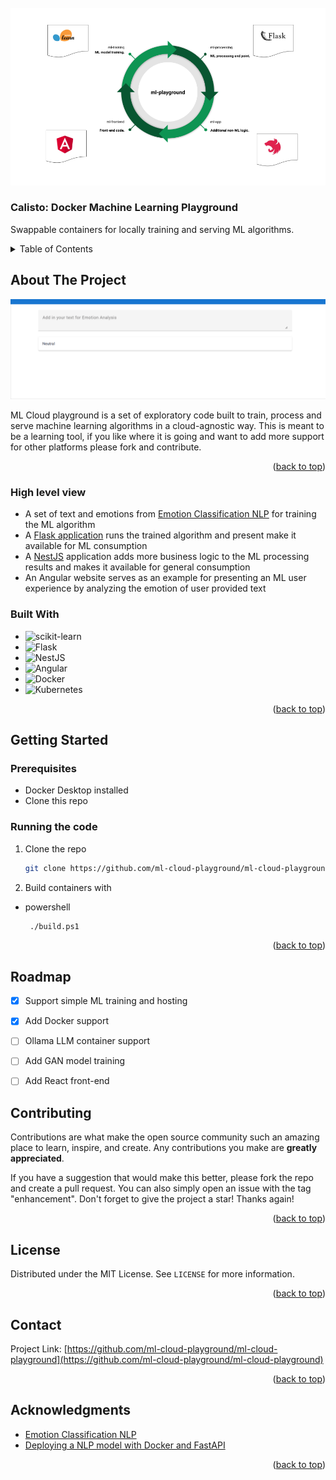 
<!-- PROJECT LOGO -->
<br />
<div align="center">
  <a href="https://github.com/ml-cloud-playground/ml-cloud-playground">
    <img src="cloud-ml-playground.png" alt="">
  </a>

  <h3 align="left">Calisto: Docker Machine Learning Playground</h3>

  <p align="left">
    Swappable containers for locally training and serving ML algorithms.
  </p>
</div>



<!-- TABLE OF CONTENTS -->
<details>
  <summary>Table of Contents</summary>
  <ol>
    <li>
      <a href="#about-the-project">About The Project</a>
      <ul>
        <li><a href="#built-with">Built With</a></li>
      </ul>
    </li>
    <li>
      <a href="#getting-started">Getting Started</a>
      <ul>
        <li><a href="#prerequisites">Prerequisites</a></li>
        <li><a href="#installation">Installation</a></li>
      </ul>
    </li>
    <li><a href="#roadmap">Roadmap</a></li>
    <li><a href="#contributing">Contributing</a></li>
    <li><a href="#license">License</a></li>
    <li><a href="#contact">Contact</a></li>
    <li><a href="#acknowledgments">Acknowledgments</a></li>
  </ol>
</details>



<!-- ABOUT THE PROJECT -->
## About The Project

<a href="https://github.com/ml-cloud-playground/ml-cloud-playground">
    <img src="ml-front-end.gif" alt="Front end screenshot">
  </a>

ML Cloud playground is a set of exploratory code built to train, process and serve machine learning algorithms in a cloud-agnostic way. This is meant to be a learning tool, if you like where it is going and want to add more support for other platforms please fork and contribute.



<p align="right">(<a href="#readme-top">back to top</a>)</p>

### High level view

- A set of text and emotions from [Emotion Classification NLP](https://www.kaggle.com/datasets/anjaneyatripathi/emotion-classification-nlp/code) for training the ML algorithm
- A [Flask application](https://flask.palletsprojects.com/en/2.3.x/) runs the trained algorithm and present make it available for ML consumption
- A [NestJS](https://nestjs.com/) application adds more business logic to the ML processing results and makes it available for general consumption
- An Angular website serves as an example for presenting an ML user experience by analyzing the emotion of user provided text 


### Built With

* ![scikit-learn](https://img.shields.io/badge/scikit--learn-%23F7931E.svg?style=for-the-badge&logo=scikit-learn&logoColor=white)
* ![Flask](https://img.shields.io/badge/flask-%23000.svg?style=for-the-badge&logo=flask&logoColor=white)
* ![NestJS](https://img.shields.io/badge/nestjs-%23E0234E.svg?style=for-the-badge&logo=nestjs&logoColor=white)
* ![Angular](https://img.shields.io/badge/angular-%23DD0031.svg?style=for-the-badge&logo=angular&logoColor=white)
* ![Docker](https://img.shields.io/badge/docker-%230db7ed.svg?style=for-the-badge&logo=docker&logoColor=white)
* ![Kubernetes](https://img.shields.io/badge/kubernetes-326ce5.svg?&style=for-the-badge&logo=kubernetes&logoColor=white)

<p align="right">(<a href="#readme-top">back to top</a>)</p>



<!-- GETTING STARTED -->
## Getting Started

### Prerequisites

- Docker Desktop installed
- Clone this repo

### Running the code

1. Clone the repo
   ```sh
   git clone https://github.com/ml-cloud-playground/ml-cloud-playground.git
   ```

2. Build containers with

* powershell
  ```sh
   ./build.ps1
  ```

<p align="right">(<a href="#readme-top">back to top</a>)</p>

<!-- ROADMAP -->
## Roadmap

- [x] Support simple ML training and hosting
- [x] Add Docker support
- [ ] Ollama LLM container support
- [ ] Add GAN model training
- [ ] Add React front-end


<!-- CONTRIBUTING -->
## Contributing

Contributions are what make the open source community such an amazing place to learn, inspire, and create. Any contributions you make are **greatly appreciated**.

If you have a suggestion that would make this better, please fork the repo and create a pull request. You can also simply open an issue with the tag "enhancement".
Don't forget to give the project a star! Thanks again!

<p align="right">(<a href="#readme-top">back to top</a>)</p>



<!-- LICENSE -->
## License

Distributed under the MIT License. See `LICENSE` for more information.

<p align="right">(<a href="#readme-top">back to top</a>)</p>



<!-- CONTACT -->
## Contact

Project Link: [https://github.com/ml-cloud-playground/ml-cloud-playground](https://github.com/ml-cloud-playground/ml-cloud-playground)

<p align="right">(<a href="#readme-top">back to top</a>)</p>



<!-- ACKNOWLEDGMENTS -->
## Acknowledgments

* [Emotion Classification NLP](https://www.kaggle.com/datasets/anjaneyatripathi/emotion-classification-nlp/code)
* [Deploying a NLP model with Docker and FastAPI](https://medium.com/analytics-vidhya/deploying-a-nlp-model-with-docker-and-fastapi-d972779d8008)

<p align="right">(<a href="#readme-top">back to top</a>)</p>
